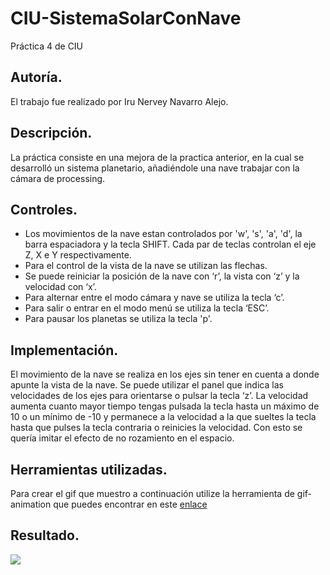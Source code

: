 # CIU-SistemaSolarConNave
Práctica 4 de CIU

## Autoría.
El trabajo fue realizado por Iru Nervey Navarro Alejo.

## Descripción.
La práctica consiste en una mejora de la practica anterior, en la cual se desarrolló un sistema planetario, añadiéndole una nave trabajar con la cámara de processing.

## Controles.
- Los movimientos de la nave estan controlados por 'w', 's', 'a', 'd', la barra espaciadora y la tecla SHIFT. Cada par de teclas controlan el eje Z, X e Y respectivamente.
- Para el control de la vista de la nave se utilizan las flechas.
- Se puede reiniciar la posición de la nave con ‘r’, la vista con ‘z’ y la velocidad con ‘x’.
- Para alternar entre el modo cámara y nave se utiliza la tecla ‘c’.
- Para salir o entrar en el modo menú se utiliza la tecla ‘ESC’.
- Para pausar los planetas se utiliza la tecla 'p'.

## Implementación.
El movimiento de la nave se realiza en los ejes sin tener en cuenta a donde apunte la vista de la nave. Se puede utilizar el panel que indica las velocidades de los ejes para orientarse o pulsar la tecla ‘z’. La velocidad aumenta cuanto mayor tiempo tengas pulsada la tecla hasta un máximo de 10 o un mínimo de -10 y permanece a la velocidad a la que sueltes la tecla hasta que pulses la tecla contraria o reinicies la velocidad. Con esto se quería imitar el efecto de no rozamiento en el espacio.

## Herramientas utilizadas.
Para crear el gif que muestro a continuación utilize la herramienta de gif-animation que puedes encontrar en este [enlace](https://github.com/extrapixel/gif-animation)

## Resultado.
![](https://github.com/irunervey/CIU-SistemaSolarConNave/blob/master/animacion.gif)
